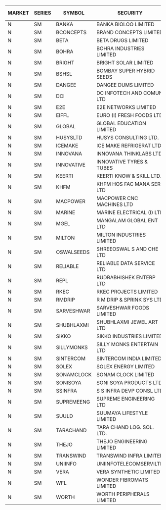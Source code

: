 


| MARKET | SERIES | SYMBOL | SECURITY | PREV CL PR | OPEN PRICE | HIGH PRICE | LOW PRICE | CLOSE PRICE | NET TRDVAL | NET TRDQTY | CORP IND | HI 52 WK | LO 52 WK |
| ----- | ----- | ----- | ----- | ----- | ----- | ----- | ----- | ----- | ----- | ----- | ----- | ----- | ----- |
| N | SM | BANKA | BANKA BIOLOO LIMITED | 56.75 | 58.50 | 58.50 | 58.50 | 58.50 | 70200.00 | 1200 |  | 112.35 | 56.75 |
| N | SM | BCONCEPTS | BRAND CONCEPTS LIMITED | 17.15 | 16.30 | 16.30 | 16.30 | 16.30 | 48900.00 | 3000 |  | 54.00 | 16.30 |
| N | SM | BETA | BETA DRUGS LIMITED | 44.20 | 47.70 | 47.70 | 47.70 | 47.70 | 38160.00 | 800 |  | 105.50 | 37.00 |
| N | SM | BOHRA | BOHRA INDUSTRIES LIMITED | 1.55 | 1.60 | 1.60 | 1.60 | 1.60 | 128000.00 | 80000 |  | 11.90 | .35 |
| N | SM | BRIGHT | BRIGHT SOLAR LIMITED | 5.25 | 5.50 | 5.50 | 5.50 | 5.50 | 33000.00 | 6000 |  | 22.00 | 4.70 |
| N | SM | BSHSL | BOMBAY SUPER HYBRID SEEDS | 106.30 | 107.40 | 107.40 | 107.40 | 107.40 | 128880.00 | 1200 |  | 136.00 | 85.70 |
| N | SM | DANGEE | DANGEE DUMS LIMITED | 83.00 | 84.00 | 84.00 | 83.00 | 83.00 | 200800.00 | 2400 |  | 180.00 | 80.00 |
| N | SM | DCI | DC INFOTECH AND COMUN LTD | 42.00 | 42.00 | 42.00 | 42.00 | 42.00 | 252000.00 | 6000 |  | 45.50 | 39.00 |
| N | SM | E2E | E2E NETWORKS LIMITED | 15.55 | 16.30 | 16.30 | 16.30 | 16.30 | 32600.00 | 2000 |  | 42.60 | 13.30 |
| N | SM | EIFFL | EURO (I) FRESH FOODS LTD | 77.75 | 77.50 | 77.50 | 77.25 | 77.35 | 247800.00 | 3200 |  | 131.00 | 71.00 |
| N | SM | GLOBAL | GLOBAL EDUCATION LIMITED | 84.55 | 88.55 | 88.55 | 88.55 | 88.55 | 88550.00 | 1000 |  | 134.95 | 41.20 |
| N | SM | HUSYSLTD | HUSYS CONSULTING LTD. | 28.50 | 28.45 | 28.45 | 28.40 | 28.40 | 170600.00 | 6000 |  | 38.00 | 24.25 |
| N | SM | ICEMAKE | ICE MAKE REFRIGERAT LTD | 35.95 | 35.00 | 35.00 | 35.00 | 35.00 | 70000.00 | 2000 |  | 79.95 | 25.65 |
| N | SM | INNOVANA | INNOVANA THINKLABS LTD. | 78.60 | 82.50 | 82.50 | 80.00 | 82.25 | 408500.00 | 5000 |  | 352.00 | 73.05 |
| N | SM | INNOVATIVE | INNOVATIVE TYRES & TUBES | 6.25 | 6.45 | 6.45 | 6.45 | 6.45 | 58050.00 | 9000 |  | 21.00 | 5.40 |
| N | SM | KEERTI | KEERTI KNOW & SKILL LTD. | 71.00 | 72.00 | 72.00 | 72.00 | 72.00 | 1440000.00 | 20000 |  | 84.00 | 63.50 |
| N | SM | KHFM | KHFM HOS FAC MANA SER LTD | 26.60 | 27.00 | 27.00 | 25.20 | 25.20 | 480600.00 | 18000 |  | 36.50 | 22.20 |
| N | SM | MACPOWER | MACPOWER CNC MACHINES LTD | 53.25 | 55.90 | 55.90 | 55.90 | 55.90 | 27950.00 | 500 |  | 139.00 | 33.30 |
| N | SM | MARINE | MARINE ELECTRICAL (I) LTD | 90.55 | 91.00 | 92.25 | 91.00 | 92.00 | 734500.00 | 8000 |  | 123.00 | 78.00 |
| N | SM | MGEL | MANGALAM GLOBAL ENT LTD | 57.15 | 57.30 | 57.30 | 57.30 | 57.30 | 114600.00 | 2000 |  | 58.30 | 51.05 |
| N | SM | MILTON | MILTON INDUSTRIES LIMITED | 7.70 | 8.05 | 8.05 | 8.05 | 8.05 | 35420.00 | 4400 |  | 15.25 | 7.00 |
| N | SM | OSWALSEEDS | SHREEOSWAL S AND CHE LTD | 25.00 | 26.00 | 26.10 | 26.00 | 26.10 | 312600.00 | 12000 |  | 30.25 | 19.95 |
| N | SM | RELIABLE | RELIABLE DATA SERVICE LTD | 23.60 | 24.75 | 24.75 | 24.75 | 24.75 | 59400.00 | 2400 |  | 53.50 | 19.95 |
| N | SM | REPL | RUDRABHISHEK ENTERP LTD | 25.10 | 25.25 | 25.25 | 25.20 | 25.25 | 1135500.00 | 45000 |  | 42.20 | 20.60 |
| N | SM | RKEC | RKEC PROJECTS LIMITED | 36.00 | 34.00 | 35.20 | 33.40 | 33.40 | 442600.00 | 13000 |  | 68.00 | 26.20 |
| N | SM | RMDRIP | R M DRIP & SPRINK SYS LTD | 51.00 | 50.90 | 50.90 | 50.90 | 50.90 | 712600.00 | 14000 |  | 51.60 | 13.00 |
| N | SM | SARVESHWAR | SARVESHWAR FOODS LIMITED | 12.85 | 13.30 | 13.30 | 12.25 | 12.25 | 80400.00 | 6400 |  | 43.85 | 8.45 |
| N | SM | SHUBHLAXMI | SHUBHLAXMI JEWEL ART LTD | 22.00 | 23.45 | 23.45 | 23.45 | 23.45 | 23450.00 | 1000 |  | 209.50 | 20.75 |
| N | SM | SIKKO | SIKKO INDUSTRIES LIMITED | 21.70 | 22.50 | 22.50 | 22.50 | 22.50 | 90000.00 | 4000 |  | 33.50 | 18.00 |
| N | SM | SILLYMONKS | SILLY MONKS ENTERTAIN LTD | 24.60 | 23.25 | 23.25 | 23.25 | 23.25 | 61380.00 | 2640 |  | 89.95 | 22.00 |
| N | SM | SINTERCOM | SINTERCOM INDIA LIMITED | 48.00 | 48.00 | 48.00 | 48.00 | 48.00 | 192000.00 | 4000 |  | 81.00 | 35.55 |
| N | SM | SOLEX | SOLEX ENERGY LIMITED | 20.75 | 24.85 | 24.85 | 24.85 | 24.85 | 49700.00 | 2000 |  | 35.80 | 19.20 |
| N | SM | SONAMCLOCK | SONAM CLOCK LIMITED | 38.75 | 37.50 | 37.50 | 37.50 | 37.50 | 112500.00 | 3000 |  | 41.40 | 30.80 |
| N | SM | SONISOYA | SONI SOYA PRODUCTS LTD. | 6.15 | 5.10 | 5.10 | 5.10 | 5.10 | 30600.00 | 6000 |  | 25.40 | 4.90 |
| N | SM | SSINFRA | S S INFRA DEVP CONSL LTD | 8.30 | 7.90 | 7.90 | 7.90 | 7.90 | 23700.00 | 3000 |  | 17.20 | 7.65 |
| N | SM | SUPREMEENG | SUPREME ENGINEERING LTD | 20.05 | 20.00 | 20.95 | 20.00 | 20.70 | 1131600.00 | 56000 |  | 42.00 | 13.20 |
| N | SM | SUULD | SUUMAYA LIFESTYLE LIMITED | 38.25 | 39.75 | 39.75 | 39.75 | 39.75 | 318000.00 | 8000 |  | 41.00 | 15.05 |
| N | SM | TARACHAND | TARA CHAND LOG. SOL. LTD. | 34.20 | 34.95 | 35.00 | 34.95 | 34.95 | 349700.00 | 10000 |  | 43.00 | 21.10 |
| N | SM | THEJO | THEJO ENGINEERING LIMITED | 424.95 | 437.45 | 446.15 | 437.45 | 445.55 | 265720.00 | 600 |  | 607.70 | 350.55 |
| N | SM | TRANSWIND | TRANSWIND INFRA LIMITED | 3.75 | 3.90 | 3.90 | 3.90 | 3.90 | 15600.00 | 4000 |  | 9.50 | 2.85 |
| N | SM | UNIINFO | UNIINFOTELECOMSERVILTD | 13.25 | 12.15 | 12.15 | 12.15 | 12.15 | 24300.00 | 2000 |  | 41.45 | 11.65 |
| N | SM | VERA | VERA SYNTHETIC LIMITED | 59.20 | 62.10 | 62.10 | 62.10 | 62.10 | 93150.00 | 1500 |  | 150.00 | 57.65 |
| N | SM | WFL | WONDER FIBROMATS LIMITED | 76.70 | 79.60 | 79.60 | 72.90 | 78.95 | 370320.00 | 4800 |  | 100.00 | 69.60 |
| N | SM | WORTH | WORTH PERIPHERALS LIMITED | 34.50 | 33.50 | 35.00 | 33.50 | 35.00 | 470025.00 | 13500 |  | 72.95 | 29.75 |



